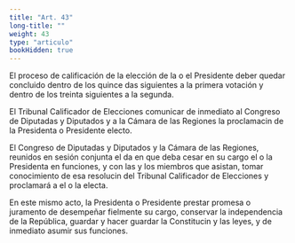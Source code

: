 ```yaml
---
title: "Art. 43"
long-title: ""
weight: 43
type: "articulo"
bookHidden: true
---
```

El proceso de calificación de la elección de la o el Presidente deber quedar concluido dentro de los quince das siguientes a la primera votación y dentro de los treinta siguientes a la segunda.
 
El Tribunal Calificador de Elecciones comunicar de inmediato al Congreso de Diputadas y Diputados y a la Cámara de las Regiones la proclamacin de la Presidenta o Presidente electo.
 
El Congreso de Diputadas y Diputados y la Cámara de las Regiones, reunidos en sesión conjunta el da en que deba cesar en su cargo el o la Presidenta en funciones, y con las y los miembros que asistan, tomar conocimiento de esa resolucin del Tribunal Calificador de Elecciones y proclamará a el o la electa.

En este mismo acto, la Presidenta o Presidente prestar promesa o juramento de desempeñar fielmente su cargo, conservar la independencia de la República, guardar y hacer guardar la Constitucin y las leyes, y de inmediato asumir sus funciones.

